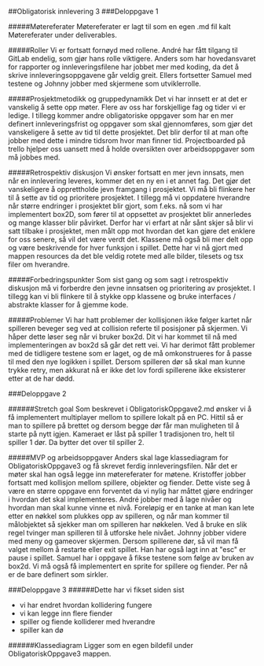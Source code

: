##Obligatorisk innlevering 3
###Deloppgave 1

#####Møtereferater
Møtereferater er lagt til som en egen .md fil kalt Møtereferater under deliverables.

#####Roller
Vi er fortsatt fornøyd med rollene. André har fått tilgang til GitLab endelig, som
gjør hans rolle viktigere. Anders som har hovedansvaret for rapporter og innleveringsfilene
har jobbet mer med koding, da det å skrive innleveringsoppgavene går veldig greit. Ellers fortsetter
Samuel med testene og Johnny jobber med skjermene som utviklerrolle.

#####Prosjektmetodikk og gruppedynamikk
Det vi har innsett er at det er vanskelig å sette opp møter. Flere av oss har forskjellige fag
og tider vi er ledige. I tillegg kommer andre obligatoriske oppgaver som har en mer definert
innleveringsfrist og oppgaver som skal gjennomføres, som gjør det vanskeligere å sette av tid til 
dette prosjektet. Det blir derfor til at man ofte jobber med dette i mindre tidsrom hvor man finner tid.
Projectboarded på trello hjelper oss uansett med å holde oversikten over arbeidsoppgaver som må jobbes med.

#####Retrospektiv diskusjon
Vi ønsker fortsatt en mer jevn innsats, men når en innlevering leveres, kommer
det en ny en i et annet fag. Det gjør det vanskeligere å opprettholde jevn framgang i prosjektet.
Vi må bli flinkere her til å sette av tid og prioritere prosjektet.
I tillegg må vi oppdatere hverandre når større endringer i prosjektet blir gjort, som f.eks. nå som vi har 
implementert box2D, som fører til at oppsettet av prosjektet blir annerledes og mange klasser blir påvirket.
Derfor har vi erfart at når sånt skjer så blir vi satt tilbake i prosjektet, men målt opp mot hvordan det kan gjøre
det enklere for oss senere, så vil det være verdt det. 
Klassene må også bli mer delt opp og være beskrivende for hver funksjon i spillet. Dette har vi nå gjort med mappen resources
da det ble veldig rotete med alle bilder, tilesets og tsx filer om hverandre. 

#####Forbedringspunkter
Som sist gang og som sagt i retrospektiv diskusjon må vi forberdre den jevne innsatsen og prioritering
av prosjektet. I tillegg kan vi bli flinkere til å stykke opp klassene og bruke interfaces / abstrakte klasser for å
gjemme kode. 

#####Problemer
Vi har hatt problemer der kollisjonen ikke følger kartet når spilleren beveger seg
ved at collision referte til posisjoner på skjermen. Vi håper dette løser seg 
når vi bruker box2d. Dit vi har kommet til nå med implementeringen av box2d så går det rett vei. 
Vi har derimot fått problemer med de tidligere testene som er laget, og de må omkonstrueres for å passe til
med den nye logikken i spillet. 
Dersom spilleren dør så skal man kunne trykke retry, men akkurat nå er ikke det lov fordi spillerene ikke eksisterer 
etter at de har dødd. 

###Deloppgave 2

######Stretch goal
Som beskrevet i ObligatoriskOppgave2.md ønsker vi å få implementert multiplayer mellom
to spillere lokalt på en PC. Hittil så er man to spillere på brettet og dersom begge dør får man muligheten til 
å starte på nytt igjen. Kameraet er låst på spiller 1 tradisjonen tro, helt til spiller 1 dør. Da bytter det over til 
spiller 2. 

#####MVP og arbeidsoppgaver
Anders skal lage klassediagram for ObligatoriskOppgave3 og få skrevet
ferdig innleveringsfilen. Når det er møter skal han også legge inn møtereferater
for møtene. Kristoffer jobber fortsatt med kollisjon mellom spillere, objekter og fiender. Dette 
viste seg å være en større oppgave enn forventet da vi nylig har måttet gjøre
endringer i hvordan det skal implementeres. André jobber med å lage nivåer og hvordan man skal 
kunne vinne et nivå. Foreløpig er en tanke at man kan lete etter en nøkkel som plukkes opp av
spilleren, og når man kommer til målobjektet så sjekker man om spilleren har nøkkelen. Ved å bruke en
slik regel tvinger man spilleren til å utforske hele nivået. Johnny jobber videre med meny og gameover skjermen. 
Dersom spillerene dør, så vil man få valget mellom å restarte eller exit spillet. Han har også lagt inn at "esc" er
pause i spillet. Samuel har i oppgave å fikse testene som følge av bruken av box2d. Vi må også få implementert en sprite for
spillere og fiender. Per nå er de bare definert som sirkler.


###Deloppgave 3
######Dette har vi fikset siden sist
- vi har endret hvordan kollidering fungere
- vi kan legge inn flere fiender
- spiller og fiende kolliderer med hverandre
- spiller kan dø


######Klassediagram
Ligger som en egen bildefil under ObligatoriskOppgave3 mappen.
